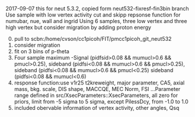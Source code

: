 2017-09-07
this for neut 5.3.2, copied form neut532-fixresf-fin3bin branch
Use sample with low vertex activity cut and skipp repsonse function for numubar, nue, wall and ingrid
Using 6 samples, three low vertex and three high vertex
but consider migration by adding proton energy

0. pull to scbn:/home/cvson/cc1picoh/FIT/pmcc1picoh_git_neut532
0. consider migration
1. fit on 3 bins of p-theta 
2. Four sample maximum -Signal (pidfsid>0.08 && mumucl>0.6 && pmucl>0.25), sideband (pidfsi<0.08 && mumucl>0.6 && pmucl>0.25), sideband (pidfsi<0.08 && mumucl>0.6 && pmucl<0.25) sideband (pidfsi<0.08 && mumucl<0.6)
3. response function:use v1r25 t2kreweight, major parameter, CA5, axial mass, bkg. scale, DIS shape, MACCQE, MEC Norm, FSI
...Parameter range defined in src/XsecParameters::XsecParameters, all zero for priors, limit from -5 sigma to 5 sigma, except PilessDcy, from -1.0 to 1.0
4. included obervable information of vertex activity, other angles, Qsq
